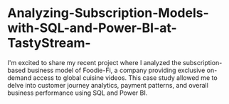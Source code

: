 # Analyzing-Subscription-Models-with-SQL-and-Power-BI-at-TastyStream-

I'm excited to share my recent project where I analyzed the subscription-based business model of Foodie-Fi, a company providing exclusive on-demand access to global cuisine videos. This case study allowed me to delve into customer journey analytics, payment patterns, and overall business performance using SQL and Power BI.
